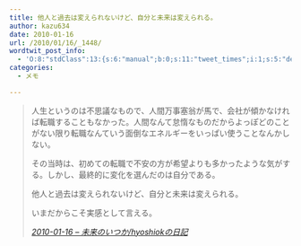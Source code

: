```yaml
---
title: 他人と過去は変えられないけど、自分と未来は変えられる。
author: kazu634
date: 2010-01-16
url: /2010/01/16/_1448/
wordtwit_post_info:
  - 'O:8:"stdClass":13:{s:6:"manual";b:0;s:11:"tweet_times";i:1;s:5:"delay";i:0;s:7:"enabled";i:1;s:10:"separation";s:2:"60";s:7:"version";s:3:"3.7";s:14:"tweet_template";b:0;s:6:"status";i:2;s:6:"result";a:0:{}s:13:"tweet_counter";i:2;s:13:"tweet_log_ids";a:1:{i:0;i:5059;}s:9:"hash_tags";a:0:{}s:8:"accounts";a:1:{i:0;s:7:"kazu634";}}'
categories:
  - メモ

---
```

<div class="section">
<blockquote title="2010-01-16 - 未来のいつか/hyoshiokの日記" cite="http://d.hatena.ne.jp/hyoshiok/20100116#p1">
<p>
      人生というのは不思議なもので、人間万事塞翁が馬で、会社が傾かなければ転職することもなかった。人間なんて怠惰なものだからよっぽどのことがない限り転職なんていう面倒なエネルギーをいっぱい使うことなんかしない。
</p>
    
<p>
</p>
    
<p>
      その当時は、初めての転職で不安の方が希望よりも多かったような気がする。しかし、最終的に変化を選んだのは自分である。
</p>
    
<p>
</p>
    
<p>
      他人と過去は変えられないけど、自分と未来は変えられる。
</p>
    
<p>
</p>
    
<p>
      いまだからこそ実感として言える。
</p>
    
<p>
<cite><a href="http://d.hatena.ne.jp/hyoshiok/20100116#p1" onclick="__gaTracker('send', 'event', 'outbound-article', 'http://d.hatena.ne.jp/hyoshiok/20100116#p1', '2010-01-16 &#8211; 未来のいつか/hyoshiokの日記');" target="_blank">2010-01-16 &#8211; 未来のいつか/hyoshiokの日記</a></cite>
</p>
</blockquote>
</div>